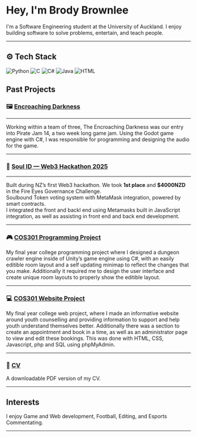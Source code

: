 # Hey, I'm Brody Brownlee

I'm a Software Engineering student at the University of Auckland. I enjoy building software to solve problems, entertain, and teach people.

---

## ⚙️ Tech Stack

<p>
  <img src="https://img.shields.io/badge/Python-3776AB?style=for-the-badge&logo=python&logoColor=white" alt="Python" />
  <img src="https://img.shields.io/badge/C-00599C?style=for-the-badge&logo=c&logoColor=white" 
  alt="C" />
  <img src="https://img.shields.io/badge/C%23-green?style=for-the-badge" 
  alt="C#" />
  <img src="https://img.shields.io/badge/Java-%23d66258?style=for-the-badge"
  alt="Java" />
  <img src="https://img.shields.io/badge/HTML-%23e34922?style=for-the-badge&logo=html5&logoColor=white" alt="HTML" />
</p>

## Past Projects

### 🖼️ [Encroaching Darkness](https://github.com/ErgoNZ/PirateJam14) 
---
Working within a team of three, The Encroaching Darkness was our entry into Pirate Jam 14, a two week long game jam. Using the Godot game engine with C#, I was responsible for programming and designing the audio for the game.  

---

### 🪪 [Soul ID — Web3 Hackathon 2025](https://github.com/se-camus/2025-web3-hackathon)  
---
Built during NZ’s first Web3 hackathon. We took **1st place** and **$4000NZD** in the Fire Eyes Governance Challenge.  
Soulbound Token voting system with MetaMask integration, powered by smart contracts.  
I integrated the front and backl end using Metamasks built in JavaScript integration, as well as assisting in front end and back end development.  

---

### 🎮 [COS301 Programming Project](https://github.com/BrodyBrownlee/301COS-Programming)  
My final year college programming project where I designed a dungeon crawler engine inside of Unity’s game engine using C#, with an easily editible room layout and a self updating minimap to reflect the changes that you make. Additionally it required me to design the user interface and create unique room layouts to properly show the editible layout.

---

### 💻 [COS301 Website Project](https://github.com/BrodyBrownlee/301COS-Website)  
My final year college web project, where I made an informative website around youth counselling and providing information to support and help youth understand themselves better. Additionally there was a section to create an appointment and book in a time, as well as an administrator page to view and edit these bookings. This was done with HTML, CSS, Javascript, php and SQL using phpMyAdmin. 

---

### 📄 [CV]()  
A downloadable PDF version of my CV.

---

## Interests
I enjoy Game and Web development, Football, Editing, and Esports Commentating. 

---

<!--
**BrodyBrownlee/BrodyBrownlee** is a ✨ _special_ ✨ repository because its `README.md` (this file) appears on your GitHub profile.

Here are some ideas to get you started:

- 🔭 I’m currently working on ...
- 🌱 I’m currently learning ...
- 👯 I’m looking to collaborate on ...
- 🤔 I’m looking for help with ...
- 💬 Ask me about ...
- 📫 How to reach me: ...
- 😄 Pronouns: ...
- ⚡ Fun fact: ...
-->
